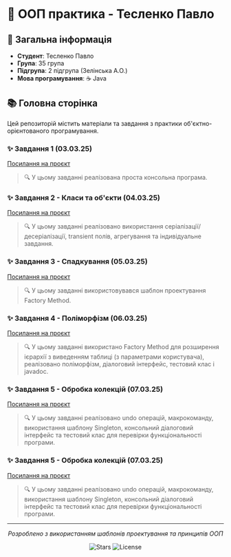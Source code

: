 
# 🚀 ООП практика - Тесленко Павло

## 📝 Загальна інформація
- **Студент**: Тесленко Павло
- **Група**: 35 група
- **Підгрупа**: 2 підгрупа (Зелінська А.О.)
- **Мова програмування**: ☕ Java

## 📚 Головна сторінка

Цей репозиторій містить матеріали та завдання з практики об'єктно-орієнтованого програмування.

### ✨ Завдання 1 (03.03.25)

[Посилання на проєкт](https://github.com/TeslenkoPavlo/oop-practice-teslenko/tree/task-1-(03.03.25))

> 🔍 У цьому завданні реалізована проста консольна програма.

### ✨ Завдання 2 - Класи та об'єкти (04.03.25)

[Посилання на проєкт](https://github.com/TeslenkoPavlo/oop-practice-teslenko/tree/task-2-classes-and-objects-(04.03.25))

> 🔍 У цьому завданні реалізовано використання серіалізації/десеріалізації, transient полів, агрегування та індивідуальне завдання.

### ✨ Завдання 3 - Спадкування (05.03.25)

[Посилання на проєкт](https://github.com/TeslenkoPavlo/oop-practice-teslenko/tree/task-3-inheritance-(05.03.25))

> 🔍 У цьому завданні використовувався шаблон проектування Factory Method.

### ✨ Завдання 4 - Поліморфізм (06.03.25)

[Посилання на проєкт](https://github.com/TeslenkoPavlo/oop-practice-teslenko/tree/task-4-polymorphism-(06.03.25))

> 🔍 У цьому завданні використано Factory Method для розширення ієрархії з виведенням таблиці (з параметрами користувача), реалізовано поліморфізм, діалоговий інтерфейс, тестовий клас і javadoc.

### ✨ Завдання 5 - Обробка колекцій (07.03.25)

[Посилання на проєкт](https://github.com/TeslenkoPavlo/oop-practice-teslenko/tree/task-5-processing-of-collections-(07.03.25))

> 🔍 У цьому завданні реалізовано undo операцій, макрокоманду, використання шаблону Singleton, консольний діалоговий інтерфейс та тестовий клас для перевірки функціональності програми.

### ✨ Завдання 5 - Обробка колекцій (07.03.25)

[Посилання на проєкт](https://github.com/TeslenkoPavlo/oop-practice-teslenko/tree/task-5-processing-of-collections-(07.03.25))

> 🔍 У цьому завданні реалізовано undo операцій, макрокоманду, використання шаблону Singleton, консольний діалоговий інтерфейс та тестовий клас для перевірки функціональності програми.

---

<div align="center">
  
  *Розроблено з використанням шаблонів проектування та принципів ООП*
  
  ![Stars](https://img.shields.io/badge/⭐⭐⭐⭐⭐-5%20з%205-yellow?style=flat-square)
  ![License](https://img.shields.io/badge/Ліцензія-MIT-blue?style=flat-square)
  
</div>
